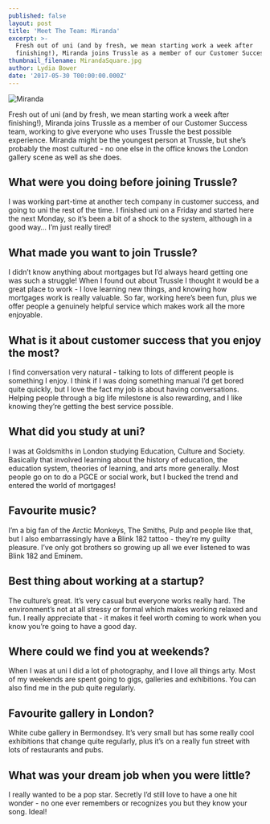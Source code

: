 ```yaml
---
published: false
layout: post
title: 'Meet The Team: Miranda'
excerpt: >-
  Fresh out of uni (and by fresh, we mean starting work a week after
  finishing!), Miranda joins Trussle as a member of our Customer Success team.  
thumbnail_filename: MirandaSquare.jpg
author: Lydia Bower
date: '2017-05-30 T00:00:00.000Z'
---
```

![Miranda]({{site.baseurl}}/images/post_images/Miranda.jpg)

Fresh out of uni (and by fresh, we mean starting work a week after finishing!), Miranda joins Trussle as a member of our Customer Success team, working to give everyone who uses Trussle the best possible experience. Miranda might be the youngest person at Trussle, but she’s probably the most cultured - no one else in the office knows the London gallery scene as well as she does. 

## What were you doing before joining Trussle?
I was working part-time at another tech company in customer success, and going to uni the rest of the time. I finished uni on a Friday and started here the next Monday, so it’s been a bit of a shock to the system, although in a good way… I’m just really tired!  

## What made you want to join Trussle?
I didn’t know anything about mortgages but I’d always heard getting one was such a struggle! When I found out about Trussle I thought it would be a great place to work - I love learning new things, and knowing how mortgages work is really valuable. So far, working here’s been fun, plus we offer people a genuinely helpful service which makes work all the more enjoyable. 

## What is it about customer success that you enjoy the most?
I find conversation very natural - talking to lots of different people is something I enjoy. I think if I was doing something manual I’d get bored quite quickly, but I love the fact my job is about having conversations. Helping people through a big life milestone is also rewarding, and I like knowing they’re getting the best service possible. 

## What did you study at uni?
I was at Goldsmiths in London studying Education, Culture and Society. Basically that involved learning about the history of education, the education system, theories of learning, and arts more generally. Most people go on to do a PGCE or social work, but I bucked the trend and entered the world of mortgages!

## Favourite music?
I’m a big fan of the Arctic Monkeys, The Smiths, Pulp and people like that, but I also embarrassingly have a Blink 182 tattoo - they’re my guilty pleasure. I’ve only got brothers so growing up all we ever listened to was Blink 182 and Eminem. 

## Best thing about working at a startup?
The culture’s great. It’s very casual but everyone works really hard. The environment’s not at all stressy or formal which makes working relaxed and fun. I really appreciate that - it makes it feel worth coming to work when you know you’re going to have a good day. 

## Where could we find you at weekends?
When I was at uni I did a lot of photography, and I love all things arty. Most of my weekends are spent going to gigs, galleries and exhibitions. You can also find me in the pub quite regularly. 

## Favourite gallery in London?
White cube gallery in Bermondsey. It’s very small but has some really cool exhibitions that change quite regularly, plus it’s on a really fun street with lots of restaurants and pubs.

## What was your dream job when you were little?
I really wanted to be a pop star. Secretly I’d still love to have a one hit wonder - no one ever remembers or recognizes you but they know your song. Ideal!  
